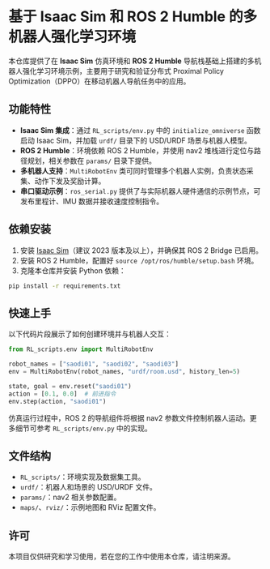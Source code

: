 # 基于 Isaac Sim 和 ROS 2 Humble 的多机器人强化学习环境

本仓库提供了在 **Isaac Sim** 仿真环境和 **ROS 2 Humble** 导航栈基础上搭建的多机器人强化学习环境示例，主要用于研究和验证分布式 Proximal Policy Optimization（DPPO）在移动机器人导航任务中的应用。

## 功能特性

- **Isaac Sim 集成**：通过 `RL_scripts/env.py` 中的 `initialize_omniverse` 函数启动 Isaac Sim，并加载 `urdf/` 目录下的 USD/URDF 场景与机器人模型。
- **ROS 2 Humble**：环境依赖 ROS 2 Humble，并使用 nav2 堆栈进行定位与路径规划，相关参数在 `params/` 目录下提供。
- **多机器人支持**：`MultiRobotEnv` 类可同时管理多个机器人实例，负责状态采集、动作下发及奖励计算。
- **串口驱动示例**：`ros_serial.py` 提供了与实际机器人硬件通信的示例节点，可发布里程计、IMU 数据并接收速度控制指令。

## 依赖安装

1. 安装 [Isaac Sim](https://developer.nvidia.com/isaac-sim)（建议 2023 版本及以上），并确保其 ROS 2 Bridge 已启用。
2. 安装 ROS 2 Humble，配置好 `source /opt/ros/humble/setup.bash` 环境。
3. 克隆本仓库并安装 Python 依赖：

```bash
pip install -r requirements.txt
```

## 快速上手

以下代码片段展示了如何创建环境并与机器人交互：

```python
from RL_scripts.env import MultiRobotEnv

robot_names = ["saodi01", "saodi02", "saodi03"]
env = MultiRobotEnv(robot_names, "urdf/room.usd", history_len=5)

state, goal = env.reset("saodi01")
action = [0.1, 0.0]  # 前进指令
env.step(action, "saodi01")
```

仿真运行过程中，ROS 2 的导航组件将根据 nav2 参数文件控制机器人运动。更多细节可参考 `RL_scripts/env.py` 中的实现。

## 文件结构

- `RL_scripts/`：环境实现及数据集工具。
- `urdf/`：机器人和场景的 USD/URDF 文件。
- `params/`：nav2 相关参数配置。
- `maps/`、`rviz/`：示例地图和 RViz 配置文件。

## 许可

本项目仅供研究和学习使用，若在您的工作中使用本仓库，请注明来源。
